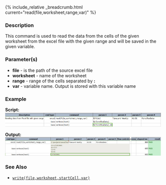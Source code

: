 {% include_relative _breadcrumb.html current="read(file,worksheet,range,var)" %}


### Description
This command is used to read the data from the cells of the given worksheet from the excel file with the given range 
and will be saved in the given variable.


### Parameter(s)
- **file** - is the path of the source excel file
- **worksheet** \- name of the worksheet
- **range** \- range of the cells separated by **:**
- **var** \- variable name. Output is stored with this variable name


### Example
**Script:**<br/>
![script](image/read_01.png)

**Output:**<br/>
![output](image/read_02.png)


### See Also
- [`write(file,worksheet,startCell,var)`](write(file,worksheet,startCell,data))